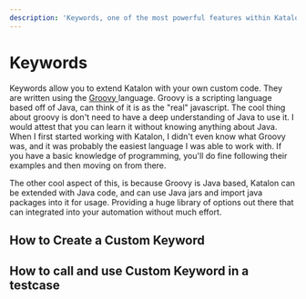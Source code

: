 ```yaml
---
description: 'Keywords, one of the most powerful features within Katalon.'
---
```


# Keywords

Keywords allow you to extend Katalon with your own custom code. They are written using the [Groovy ](https://groovy-lang.org/)language. Groovy is a scripting language based off of Java, can think of it is as the "real" javascript. The cool thing about groovy is don't need to have a deep understanding of Java to use it. I would attest that you can learn it without knowing anything about Java.  When I first started working with Katalon, I didn't even know what Groovy was, and it was probably the easiest language I was able to work with. If you have a basic knowledge of programming, you'll do fine following their examples and then moving on from there.

The other cool aspect of this, is because Groovy is Java based, Katalon can be extended with Java code, and can use Java jars and import java packages into it for usage. Providing a huge library of options out there that can integrated into your automation without much effort.

## How to Create a Custom Keyword



## How to call and use Custom Keyword in a testcase







